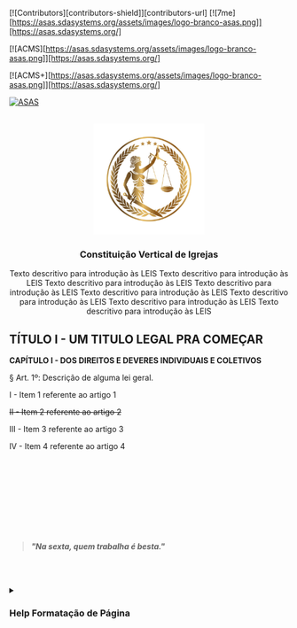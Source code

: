 [![Contributors][contributors-shield]][contributors-url]
[![7me][https://asas.sdasystems.org/assets/images/logo-branco-asas.png]][https://asas.sdasystems.org/]

[![ACMS][https://asas.sdasystems.org/assets/images/logo-branco-asas.png]][https://asas.sdasystems.org/]

[![ACMS+][https://asas.sdasystems.org/assets/images/logo-branco-asas.png]][https://asas.sdasystems.org/]

[![ASAS][asas-logo]][asas-url]

<!-- [![TEXTOOOO][IMAGEMMMM]][URLLLLLLLL] -->



<br />
<div align="center">
  <img src="logocabecalho.jpg" alt="Logo" width="200">
  
  <h3 align="center">Constituição Vertical de Igrejas</h3>

  <p align="center">
    Texto descritivo para introdução às LEIS
    Texto descritivo para introdução às LEIS
    Texto descritivo para introdução às LEIS
    Texto descritivo para introdução às LEIS
    Texto descritivo para introdução às LEIS
    Texto descritivo para introdução às LEIS
    Texto descritivo para introdução às LEIS
    Texto descritivo para introdução às LEIS
  </p>
</div>

## TÍTULO I - UM TITULO LEGAL PRA COMEÇAR

**CAPÍTULO I - DOS DIREITOS E DEVERES INDIVIDUAIS E COLETIVOS**

§ Art. 1º: Descrição de alguma lei geral.

I - Item 1 referente ao artigo 1

~~II - Item 2 referente ao artigo 2~~

III - Item 3 referente ao artigo 3

IV - Item 4 referente ao artigo 4

<br><br><br><br><br><br><br><br>


> _**"Na sexta, quem trabalha é besta."**_

<br><br>



<details>
<summary><h3>Help Formatação de Página</h3></summary>

[Quickstart](https://docs.github.com/pt/get-started/writing-on-github/getting-started-with-writing-and-formatting-on-github/quickstart-for-writing-on-github)
<br>
[Sobre escrita e formatação no GitHub](https://docs.github.com/pt/get-started/writing-on-github/getting-started-with-writing-and-formatting-on-github/about-writing-and-formatting-on-github)
<br>
[Sintaxe básica de escrita e formatação no GitHub](https://docs.github.com/pt/get-started/writing-on-github/getting-started-with-writing-and-formatting-on-github/basic-writing-and-formatting-syntax)
<br>
[TEMPLATE](https://github.com/othneildrew/Best-README-Template)

</details>


<!-- Incluir links de lugares, números de telefone dos locais e endereços -->






[asas-logo]: https://asas.sdasystems.org/assets/images/logo-branco-asas.png
[asas-url]: https://asas.sdasystems.org/











